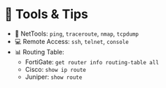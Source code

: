 # 🔧 Tools & Tips

- 🧪 NetTools: `ping`, `traceroute`, `nmap`, `tcpdump`
- 💻 Remote Access: `ssh`, `telnet`, `console`
- 📊 Routing Table:
  - FortiGate: `get router info routing-table all`
  - Cisco: `show ip route`
  - Juniper: `show route`